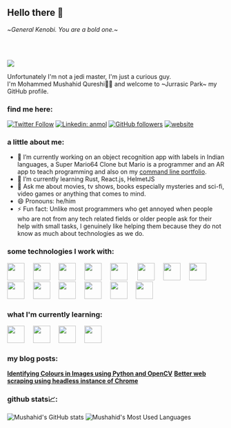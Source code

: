<!--
**mushahidq/mushahidq** is a ✨ _special_ ✨ repository because its `README.md` (this file) appears on your GitHub profile.

Here are some ideas to get you started:

- 🔭 I’m currently working on ...
- 🌱 I’m currently learning ...
- 👯 I’m looking to collaborate on ...
- 🤔 I’m looking for help with ...
- 💬 Ask me about ...
- 📫 How to reach me: ...
- 😄 Pronouns: ...
- ⚡ Fun fact: ...

-->

## Hello there 👋

~*General Kenobi. You are a bold one.*~

<br>
<br>

![](https://visitor-badge.glitch.me/badge?page_id=mushahidq.mushahidq)


Unfortunately I'm not a jedi master, I'm just a curious guy.<br>
I'm Mohammed Mushahid Qureshi👨‍💻 and welcome to ~Jurrasic Park~ my GitHub profile.<br>

### find me here:

[![Twitter Follow](https://img.shields.io/twitter/follow/mushahidq?label=Follow)](https://twitter.com/intent/follow?screen_name=mushahidq)
[![Linkedin: anmol](https://img.shields.io/badge/-mushahidq-blue?style=flat-square&logo=Linkedin&logoColor=white&link=https://www.linkedin.com/in/mushahidq/)](https://www.linkedin.com/in/mushahidq/)
[![GitHub followers](https://img.shields.io/github/followers/mushahidq?label=Follow&style=social)](https://github.com/mushahidq/?tab=follow)
[![website](https://img.shields.io/badge/Website-46a2f1.svg?&style=flat-square&logo=Google-Chrome&logoColor=white&link=https://mushahidq.github.io/portfolio-cli/)](https://mushahidq.github.io/portfolio-cli/)


### a little about me:

- 🔭 I’m currently working on an object recognition app with labels in Indian languages, a Super Mario64 Clone but Mario is a programmer and an AR app to teach programming and also on my [command line portfolio](https://mushahidq.github.io/portfolio-cli/).
- 🌱 I’m currently learning Rust, React.js, HelmetJS
- 💬 Ask me about movies, tv shows, books especially mysteries and sci-fi, video games or anything that comes to mind.
- 😄 Pronouns: he/him
- ⚡ Fun fact: Unlike most programmers who get annoyed when people who are not from any tech related fields or older people ask for their help with small tasks, I genuinely like helping them because they do not know as much about technologies as we do.

### some technologies I work with:

<img src="https://cdn.jsdelivr.net/gh/devicons/devicon@latest/icons/html5/html5-plain.svg" width="40px">&nbsp;&nbsp;&nbsp;&nbsp;
<img src="https://cdn.jsdelivr.net/gh/devicons/devicon@latest/icons/css3/css3-plain.svg" width="40px">&nbsp;&nbsp;&nbsp;&nbsp;
<img src="https://cdn.jsdelivr.net/gh/devicons/devicon@latest/icons/javascript/javascript-original.svg" width="40px">&nbsp;&nbsp;&nbsp;&nbsp;
<img src="https://cdn.jsdelivr.net/gh/devicons/devicon@latest/icons/nodejs/nodejs-plain.svg" width="40px">&nbsp;&nbsp;&nbsp;&nbsp;
<img src="https://cdn.jsdelivr.net/gh/devicons/devicon@latest/icons/git/git-original.svg" width="40px">&nbsp;&nbsp;&nbsp;&nbsp;&nbsp;
<img src="https://cdn.jsdelivr.net/gh/devicons/devicon@latest/icons/python/python-original.svg" width="40px">&nbsp;&nbsp;&nbsp;&nbsp;
<img src="https://cdn.jsdelivr.net/gh/devicons/devicon@latest/icons/c/c-original.svg" width="40px">&nbsp;&nbsp;&nbsp;&nbsp;
<img src="https://cdn.jsdelivr.net/gh/devicons/devicon@latest/icons/cplusplus/cplusplus-original.svg" width="40px">&nbsp;&nbsp;&nbsp;&nbsp;
<img src="https://cdn.jsdelivr.net/gh/devicons/devicon@latest/icons/csharp/csharp-original.svg" width="40px">&nbsp;&nbsp;&nbsp;&nbsp;
<img src="https://cdn.jsdelivr.net/gh/devicons/devicon@latest/icons/java/java-original.svg" width="40px">&nbsp;&nbsp;&nbsp;&nbsp;
<img src="https://cdn.jsdelivr.net/gh/devicons/devicon@latest/icons/rails/rails-original-wordmark.svg" width="40px">&nbsp;&nbsp;&nbsp;&nbsp;
<img src="https://cdn.jsdelivr.net/gh/devicons/devicon@latest/icons/ruby/ruby-original.svg" width="40px">&nbsp;&nbsp;&nbsp;&nbsp;
<img src="https://cdn.jsdelivr.net/gh/devicons/devicon@latest/icons/mongodb/mongodb-original.svg" width="40px">&nbsp;&nbsp;&nbsp;&nbsp;
<img src="https://cdn.jsdelivr.net/gh/devicons/devicon@latest/icons/mysql/mysql-original.svg" width="40px">&nbsp;&nbsp;&nbsp;&nbsp;

### what I'm currently learning:

<img src="https://cdn.jsdelivr.net/gh/devicons/devicon@latest/icons/typescript/typescript-original.svg" width="40px">&nbsp;&nbsp;&nbsp;&nbsp;
<img src="https://cdn.jsdelivr.net/gh/devicons/devicon@latest/icons/react/react-original.svg" width="40px">&nbsp;&nbsp;&nbsp;&nbsp;
<img src="https://cdn.jsdelivr.net/gh/devicons/devicon@latest/icons/go/go-original.svg" width="40px">&nbsp;&nbsp;&nbsp;&nbsp;
<img src="https://cdn.jsdelivr.net/gh/devicons/devicon@latest/icons/rust/rust-plain.svg" width="40px">&nbsp;&nbsp;&nbsp;&nbsp;&nbsp;&nbsp;&nbsp;&nbsp;

### my blog posts:
**[Identifying Colours in Images using Python and OpenCV](https://dev.to/mushahidq/identifying-colours-in-images-using-python-and-opencv-4g3j)**
**[Better web scraping using headless instance of Chrome](https://dev.to/mushahidq/better-web-scraping-using-headless-instance-of-chrome-82e)**

### github stats📈:
![Mushahid's GitHub stats](https://github-readme-stats.vercel.app/api?username=mushahidq&count_private=true&show_icons=true&title_color=58a6ff&text_color=c9d1d9&hide_border=true&icon_color=da3633&bg_color=0d1117)
![Mushahid's Most Used Languages](https://github-readme-stats.vercel.app/api/top-langs/?username=mushahidq&langs_count=10&hide=Jupyter%20Notebook&layout=compact&count_private=true&show_icons=true&title_color=58a6ff&text_color=c9d1d9&hide_border=true&icon_color=da3633&bg_color=0d1117)
